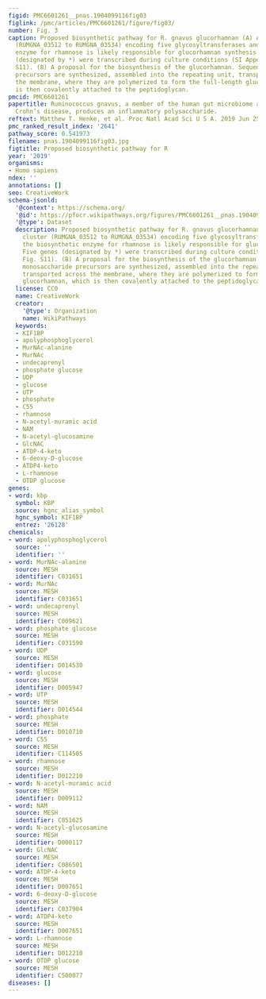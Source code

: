 ```yaml
---
figid: PMC6601261__pnas.1904099116fig03
figlink: /pmc/articles/PMC6601261/figure/fig03/
number: Fig. 3
caption: Proposed biosynthetic pathway for R. gnavus glucorhamnan (A) A gene cluster
  (RUMGNA_03512 to RUMGNA_03534) encoding five glycosyltransferases and the biosynthetic
  enzyme for rhamnose is likely responsible for glucorhamnan synthesis. Five genes
  (designated by *) were transcribed during culture conditions (SI Appendix, Fig.
  S11). (B) A proposal for the biosynthesis of the glucorhamnan. Sequentially, monosaccharide
  precursors are synthesized, assembled into the repeating unit, transported across
  the membrane, where they are polymerized to form the full-length glucorhamnan, which
  is then covalently attached to the peptidoglycan.
pmcid: PMC6601261
papertitle: Ruminococcus gnavus, a member of the human gut microbiome associated with
  Crohn’s disease, produces an inflammatory polysaccharide.
reftext: Matthew T. Henke, et al. Proc Natl Acad Sci U S A. 2019 Jun 25;116(26):12672-12677.
pmc_ranked_result_index: '2641'
pathway_score: 0.541973
filename: pnas.1904099116fig03.jpg
figtitle: Proposed biosynthetic pathway for R
year: '2019'
organisms:
- Homo sapiens
ndex: ''
annotations: []
seo: CreativeWork
schema-jsonld:
  '@context': https://schema.org/
  '@id': https://pfocr.wikipathways.org/figures/PMC6601261__pnas.1904099116fig03.html
  '@type': Dataset
  description: Proposed biosynthetic pathway for R. gnavus glucorhamnan (A) A gene
    cluster (RUMGNA_03512 to RUMGNA_03534) encoding five glycosyltransferases and
    the biosynthetic enzyme for rhamnose is likely responsible for glucorhamnan synthesis.
    Five genes (designated by *) were transcribed during culture conditions (SI Appendix,
    Fig. S11). (B) A proposal for the biosynthesis of the glucorhamnan. Sequentially,
    monosaccharide precursors are synthesized, assembled into the repeating unit,
    transported across the membrane, where they are polymerized to form the full-length
    glucorhamnan, which is then covalently attached to the peptidoglycan.
  license: CC0
  name: CreativeWork
  creator:
    '@type': Organization
    name: WikiPathways
  keywords:
  - KIF1BP
  - apolyphosphoglycerol
  - MurNAc-alanine
  - MurNAc
  - undecaprenyl
  - phosphate glucose
  - UDP
  - glucose
  - UTP
  - phosphate
  - C55
  - rhamnose
  - N-acetyl-muramic acid
  - NAM
  - N-acetyl-glucosamine
  - GlcNAC
  - ATDP-4-keto
  - 6-deoxy-D-glucose
  - ATDP4-keto
  - L-rhamnose
  - OTDP glucose
genes:
- word: kbp
  symbol: KBP
  source: hgnc_alias_symbol
  hgnc_symbol: KIF1BP
  entrez: '26128'
chemicals:
- word: apolyphosphoglycerol
  source: ''
  identifier: ''
- word: MurNAc-alanine
  source: MESH
  identifier: C031651
- word: MurNAc
  source: MESH
  identifier: C031651
- word: undecaprenyl
  source: MESH
  identifier: C009621
- word: phosphate glucose
  source: MESH
  identifier: C031590
- word: UDP
  source: MESH
  identifier: D014530
- word: glucose
  source: MESH
  identifier: D005947
- word: UTP
  source: MESH
  identifier: D014544
- word: phosphate
  source: MESH
  identifier: D010710
- word: C55
  source: MESH
  identifier: C114505
- word: rhamnose
  source: MESH
  identifier: D012210
- word: N-acetyl-muramic acid
  source: MESH
  identifier: D009112
- word: NAM
  source: MESH
  identifier: C051625
- word: N-acetyl-glucosamine
  source: MESH
  identifier: D000117
- word: GlcNAC
  source: MESH
  identifier: C086501
- word: ATDP-4-keto
  source: MESH
  identifier: D007651
- word: 6-deoxy-D-glucose
  source: MESH
  identifier: C037904
- word: ATDP4-keto
  source: MESH
  identifier: D007651
- word: L-rhamnose
  source: MESH
  identifier: D012210
- word: OTDP glucose
  source: MESH
  identifier: C500077
diseases: []
---
```


